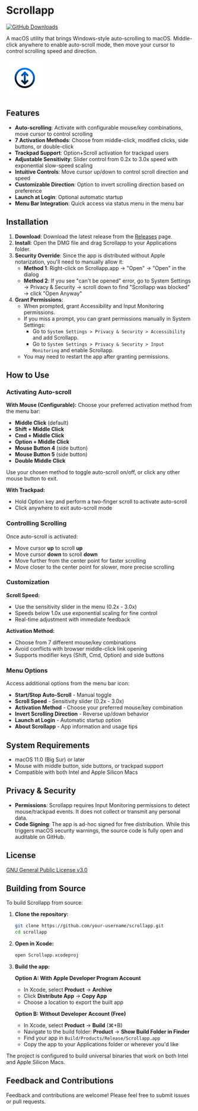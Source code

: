# Scrollapp

[![GitHub Downloads](https://img.shields.io/github/downloads/fromis-9/scrollapp/total.svg)](https://github.com/fromis-9/scrollapp/releases)

A macOS utility that brings Windows-style auto-scrolling to macOS. Middle-click anywhere to enable auto-scroll mode, then move your cursor to control scrolling speed and direction.

<img src="img/scrollappicon.png" width="100" alt="Scrollapp Icon">

## Features

- **Auto-scrolling**: Activate with configurable mouse/key combinations, move cursor to control scrolling
- **7 Activation Methods**: Choose from middle-click, modified clicks, side buttons, or double-click
- **Trackpad Support**: Option+Scroll activation for trackpad users
- **Adjustable Sensitivity**: Slider control from 0.2x to 3.0x speed with exponential slow-speed scaling
- **Intuitive Controls**: Move cursor up/down to control scroll direction and speed
- **Customizable Direction**: Option to invert scrolling direction based on preference
- **Launch at Login**: Optional automatic startup
- **Menu Bar Integration**: Quick access via status menu in the menu bar

## Installation

1. **Download**: Download the latest release from the [Releases](https://github.com/fromis-9/scrollapp/releases) page.
2. **Install**: Open the DMG file and drag Scrollapp to your Applications folder.
3. **Security Override**: Since the app is distributed without Apple notarization, you'll need to manually allow it:
   - **Method 1**: Right-click on Scrollapp.app → "Open" → "Open" in the dialog
   - **Method 2**: If you see "can't be opened" error, go to System Settings → Privacy & Security → scroll down to find "Scrollapp was blocked" → click "Open Anyway"
4. **Grant Permissions**:
   - When prompted, grant Accessibility and Input Monitoring permissions.
   - If you miss a prompt, you can grant permissions manually in System Settings:
     - Go to `System Settings > Privacy & Security > Accessibility` and add Scrollapp.
     - Go to `System Settings > Privacy & Security > Input Monitoring` and enable Scrollapp.
   - You may need to restart the app after granting permissions.

## How to Use

### Activating Auto-scroll

**With Mouse (Configurable):**
Choose your preferred activation method from the menu bar:
- **Middle Click** (default)
- **Shift + Middle Click**
- **Cmd + Middle Click** 
- **Option + Middle Click**
- **Mouse Button 4** (side button)
- **Mouse Button 5** (side button)
- **Double Middle Click**

Use your chosen method to toggle auto-scroll on/off, or click any other mouse button to exit.

**With Trackpad:**
- Hold Option key and perform a two-finger scroll to activate auto-scroll
- Click anywhere to exit auto-scroll mode

### Controlling Scrolling

Once auto-scroll is activated:
- Move cursor **up** to scroll **up**
- Move cursor **down** to scroll **down**
- Move further from the center point for faster scrolling
- Move closer to the center point for slower, more precise scrolling

### Customization

**Scroll Speed:**
- Use the sensitivity slider in the menu (0.2x - 3.0x)
- Speeds below 1.0x use exponential scaling for fine control
- Real-time adjustment with immediate feedback

**Activation Method:**
- Choose from 7 different mouse/key combinations
- Avoid conflicts with browser middle-click link opening
- Supports modifier keys (Shift, Cmd, Option) and side buttons

### Menu Options

Access additional options from the menu bar icon:
- **Start/Stop Auto-Scroll** - Manual toggle
- **Scroll Speed** - Sensitivity slider (0.2x - 3.0x)
- **Activation Method** - Choose your preferred mouse/key combination
- **Invert Scrolling Direction** - Reverse up/down behavior
- **Launch at Login** - Automatic startup option
- **About Scrollapp** - App information and usage tips

## System Requirements

- macOS 11.0 (Big Sur) or later
- Mouse with middle button, side buttons, or trackpad support
- Compatible with both Intel and Apple Silicon Macs

## Privacy & Security

- **Permissions**: Scrollapp requires Input Monitoring permissions to detect mouse/trackpad events. It does not collect or transmit any personal data.
- **Code Signing**: The app is ad-hoc signed for free distribution. While this triggers macOS security warnings, the source code is fully open and auditable on GitHub.

## License

[GNU General Public License v3.0](LICENSE)

## Building from Source

To build Scrollapp from source:

1. **Clone the repository:**
   ```bash
   git clone https://github.com/your-username/scrollapp.git
   cd scrollapp
   ```

2. **Open in Xcode:**
   ```bash
   open Scrollapp.xcodeproj
   ```

3. **Build the app:**

   **Option A: With Apple Developer Program Account**
   - In Xcode, select **Product** → **Archive**
   - Click **Distribute App** → **Copy App**
   - Choose a location to export the built app

   **Option B: Without Developer Account (Free)**
   - In Xcode, select **Product** → **Build** (⌘+B)
   - Navigate to the build folder: **Product** → **Show Build Folder in Finder**
   - Find your app in `Build/Products/Release/Scrollapp.app`
   - Copy the app to your Applications folder or wherever you'd like

The project is configured to build universal binaries that work on both Intel and Apple Silicon Macs.

## Feedback and Contributions

Feedback and contributions are welcome! Please feel free to submit issues or pull requests.
